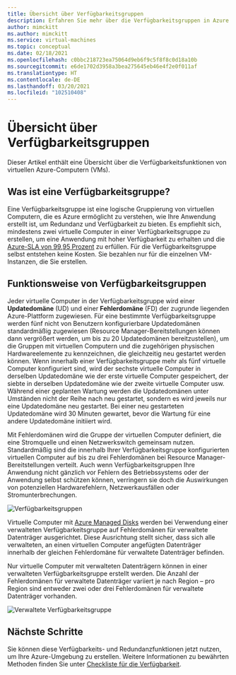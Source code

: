 ```yaml
---
title: Übersicht über Verfügbarkeitsgruppen
description: Erfahren Sie mehr über die Verfügbarkeitsgruppen in Azure.
author: mimckitt
ms.author: mimckitt
ms.service: virtual-machines
ms.topic: conceptual
ms.date: 02/18/2021
ms.openlocfilehash: c0bbc218723ea75064d9eb6f9c5f8f8c0d18a10b
ms.sourcegitcommit: e6de1702d3958a3bea275645eb46e4f2e0f011af
ms.translationtype: HT
ms.contentlocale: de-DE
ms.lasthandoff: 03/20/2021
ms.locfileid: "102510408"
---
```

# <a name="availability-sets-overview"></a>Übersicht über Verfügbarkeitsgruppen

Dieser Artikel enthält eine Übersicht über die Verfügbarkeitsfunktionen von virtuellen Azure-Computern (VMs).

## <a name="what-is-an-availability-set"></a>Was ist eine Verfügbarkeitsgruppe? 

Eine Verfügbarkeitsgruppe ist eine logische Gruppierung von virtuellen Computern, die es Azure ermöglicht zu verstehen, wie Ihre Anwendung erstellt ist, um Redundanz und Verfügbarkeit zu bieten. Es empfiehlt sich, mindestens zwei virtuelle Computer in einer Verfügbarkeitsgruppe zu erstellen, um eine Anwendung mit hoher Verfügbarkeit zu erhalten und die [Azure-SLA von 99,95 Prozent](https://azure.microsoft.com/support/legal/sla/virtual-machines/) zu erfüllen. Für die Verfügbarkeitsgruppe selbst entstehen keine Kosten. Sie bezahlen nur für die einzelnen VM-Instanzen, die Sie erstellen.

## <a name="how-do-availability-sets-work"></a>Funktionsweise von Verfügbarkeitsgruppen
Jeder virtuelle Computer in der Verfügbarkeitsgruppe wird einer **Updatedomäne** (UD) und einer **Fehlerdomäne** (FD) der zugrunde liegenden Azure-Plattform zugewiesen. Für eine bestimmte Verfügbarkeitsgruppe werden fünf nicht von Benutzern konfigurierbare Updatedomänen standardmäßig zugewiesen (Resource Manager-Bereitstellungen können dann vergrößert werden, um bis zu 20 Updatedomänen bereitzustellen), um die Gruppen mit virtuellen Computern und die zugehörigen physischen Hardwareelemente zu kennzeichnen, die gleichzeitig neu gestartet werden können. Wenn innerhalb einer Verfügbarkeitsgruppe mehr als fünf virtuelle Computer konfiguriert sind, wird der sechste virtuelle Computer in derselben Updatedomäne wie der erste virtuelle Computer gespeichert, der siebte in derselben Updatedomäne wie der zweite virtuelle Computer usw. Während einer geplanten Wartung werden die Updatedomänen unter Umständen nicht der Reihe nach neu gestartet, sondern es wird jeweils nur eine Updatedomäne neu gestartet. Bei einer neu gestarteten Updatedomäne wird 30 Minuten gewartet, bevor die Wartung für eine andere Updatedomäne initiiert wird.

Mit Fehlerdomänen wird die Gruppe der virtuellen Computer definiert, die eine Stromquelle und einen Netzwerkswitch gemeinsam nutzen. Standardmäßig sind die innerhalb Ihrer Verfügbarkeitsgruppe konfigurierten virtuellen Computer auf bis zu drei Fehlerdomänen bei Resource Manager-Bereitstellungen verteilt. Auch wenn Verfügbarkeitsgruppen Ihre Anwendung nicht gänzlich vor Fehlern des Betriebssystems oder der Anwendung selbst schützen können, verringern sie doch die Auswirkungen von potenziellen Hardwarefehlern, Netzwerkausfällen oder Stromunterbrechungen.

![Verfügbarkeitsgruppen](./media/virtual-machines-common-manage-availability/ud-fd-configuration.png)


Virtuelle Computer mit [Azure Managed Disks](./faq-for-disks.md) werden bei Verwendung einer verwalteten Verfügbarkeitsgruppe auf Fehlerdomänen für verwaltete Datenträger ausgerichtet. Diese Ausrichtung stellt sicher, dass sich alle verwalteten, an einen virtuellen Computer angefügten Datenträger innerhalb der gleichen Fehlerdomäne für verwaltete Datenträger befinden. 

Nur virtuelle Computer mit verwalteten Datenträgern können in einer verwalteten Verfügbarkeitsgruppe erstellt werden. Die Anzahl der Fehlerdomänen für verwaltete Datenträger variiert je nach Region – pro Region sind entweder zwei oder drei Fehlerdomänen für verwaltete Datenträger vorhanden. 

![Verwaltete Verfügbarkeitsgruppe](./media/virtual-machines-common-manage-availability/md-fd-updated.png)

## <a name="next-steps"></a>Nächste Schritte
Sie können diese Verfügbarkeits- und Redundanzfunktionen jetzt nutzen, um Ihre Azure-Umgebung zu erstellen. Weitere Informationen zu bewährten Methoden finden Sie unter [Checkliste für die Verfügbarkeit](/azure/architecture/checklist/resiliency-per-service).

